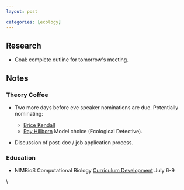 ```yaml
---
layout: post

categories: [ecology]
---
```






 





Research
--------

-   Goal: complete outline for tomorrow's meeting.

Notes
-----

### Theory Coffee

-   Two more days before eve speaker nominations are due. Potentially
    nominating:
    -   [Brice
        Kendall](http://www.fish.washington.edu/people/rayh/ "http://www.fish.washington.edu/people/rayh/")
    -   [Ray
        Hillborn](http://www.fish.washington.edu/people/rayh/ "http://www.fish.washington.edu/people/rayh/")
        Model choice (Ecological Detective).

-   Discussion of post-doc / job application process.

### Education

-   NIMBioS Computational Biology [Curriculum
    Development](http://www.nimbios.org/tutorials/TT_curriculum "http://www.nimbios.org/tutorials/TT_curriculum")
    July 6-9

\

